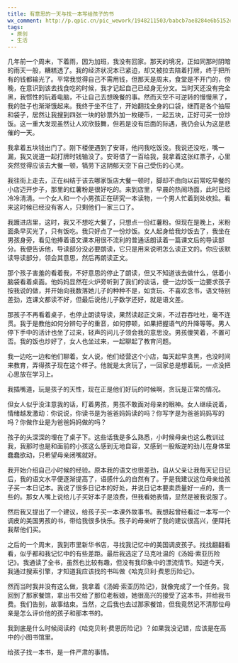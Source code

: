 ```yaml
---
title: 有意思的一天与找一本写给孩子的书
wx_comment: http://p.qpic.cn/pic_wework/1948211503/babcb7ae8284e6b5152e5eee88e156d4ca3b143b94c70b41/0
tags:
 - 原创
 - 生活
---
```


几年前一个周末，下着雨，因为加班，我没有回家。那天的境况，正如同那时阴暗的雨天一般，糟糕透了。我的经济状况本已紧迫，却又被拉去陪着打牌，终于把所有的钱都输光了。平常我觉得自己不需用钱，但那天是周末，食堂是不开门的，傍晚，在意识到该去找食吃的时候，我才记起自己已经身无分文。当时天还没有完全黑，我惯性的玩着电脑，不让自己去想晚餐的事。然而天空不可逆转的慢慢黑了，我的肚子也渐渐饿起来。我终于坐不住了，开始翻找全身的口袋，继而是各个抽屉和袋子，居然让我搜到四张一块的钞票外加一枚硬币，一起五块，正好可买一份炒饭。这一重大发现虽然让人欢欣鼓舞，但若是没有后面的际遇，我仍会认为这是悲催的一天。

我拿着五块钱出门了。刚下楼便遇到了安哥，他问我吃饭没。我说还没吃，嘴一漏，我又说道一起打牌时钱输没了。安哥借了一百给我，我拿着这张红票子，心里突然觉得应该去大餐一顿，犒劳下这阴郁天空下自己受伤的心灵。

我往街上走去，正在纠结于该去哪家饭店大餐一顿时，脚却不由向以前常吃早餐的小店迈开步子，那里的红薯粉是很好吃的。来到店里，早晨的热闹场面，此时已经冷冷清清。一个女人和一个小男孩正在研究一本读物，一个男人忙着到处收拾。看来这时候已经没有客人，只剩他们一家三口了。

我踱进店里，这时，我又不想吃大餐了，只想点一份红薯粉。但现在是晚上，米粉面条早买光了，只有饭吃。我只好点了一份炒饭。女人起身给我炒饭去了，我坐在男孩身旁，看见他捧着语文课本用很不流利的普通话朗读着一篇课文后的导读部分。我便告诉他，导读部分没必要朗读，它只是用来说明怎么读正文的。你应该默读导读部分，领会其意思，然后再朗读正文。

那个孩子害羞的看着我，不好意思的停止了朗读，但又不知道该去做什么，低着小脑袋看着桌面。他妈妈显然在火炉旁听到了我们的谈话，便一边炒饭一边要求孩子按我说的做，并开始向我数落她儿子的种种不是，如贪玩、不喜欢念书，语文特别差劲，连课文都读不好，但最后说他儿子数学还好，就是语文差。

那孩子不再看着桌子，也停止朗读导读，果然读起正文来，不过吞吞吐吐，毫不连贯。我于是教他如何分辨句子的重音，如何停顿，如果把握语气的升降等等。男人停下手中的活计也坐了过来，轻声的问儿子领会我的意思没。男孩傻笑着，不置可否。我的饭也炒好了，女人也坐过来，一起聊起了教育问题。

我一边吃一边和他们聊着。女人说，他们经营这个小店，每天起早贪黑，也没时间来教育，弄得孩子现在这个样子。他就是太贪玩了，一回家总是想着玩，一点没把心思放在学习上。

我插嘴道，玩是孩子的天性，现在正是他们好玩的时候啊，贪玩是正常的情况。

但女人似乎没注意我的话，盯着男孩，男孩不敢面对母亲的眼神。女人继续说着，情绪越发激动：你说说，你读书是为爸爸妈妈读的吗？你写字是为爸爸妈妈写的吗？你做作业是为爸爸妈妈做的吗？

孩子的头深深的埋在了桌子下。这些话我是多么熟悉，小时候母亲也这么教训过我，我那时也是和面前的小孩这么感到无地自容，又感到一股叛逆的劲儿在身体里蠢蠢欲动，只希望母亲闭嘴就好。

我开始介绍自己小时候的经验。原本我的语文也很差劲，自从父亲让我每天记日记后，我的语文水平便逐渐提高了，语感什么的自然有了。于是我建议这位母亲给孩子买一本日记本。我说了很多日记本的好处，并说日记本要卖质量好一点的，贵一些的。那女人嘴上说给儿子买好本子是浪费，但我看她表情，显然是被我说服了。

然后我又提出了一个建议，给孩子买一本课外故事书。我想起曾经看过一本写一个调皮的美国男孩的书，带给我很多快乐。孩子的母亲听了我的建议很高兴，便拜托我帮他们买。

之后的一个周末，我到市里新华书店，寻找我记忆中的美国调皮孩子。找找翻翻看看，似乎都和我记忆中的有些差距。最后我选定了马克吐温的《汤姆·索亚历险记》。我通读了全书，虽然也比较有趣，但没有我印象中的漂流情节。知道今天，我通过搜索引擎，才知道我应该找的书叫做《哈克贝利·费恩历险记》。

然而当时我并没有这么做，我拿着《汤姆·索亚历险记》，就像完成了一个任务。我回到了那家餐馆，拿出书交给了那位老板娘，她很高兴的接受了这本书，并给我书费。我们告别，故事结束。当然，之后我也去过那家餐馆，但我竟然记不清那位母亲是怎么评价他的孩子和那本书的。

我到底是什么时候阅读的《哈克贝利·费恩历险记》？如果我没记错，应该是在高中的小图书馆里。

给孩子找一本书，是一件严肃的事情。  